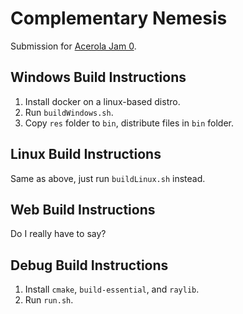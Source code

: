 # Complementary Nemesis
Submission for [Acerola Jam 0](https://itch.io/jam/acerola-jam-0).

## Windows Build Instructions
1. Install docker on a linux-based distro.
2. Run `buildWindows.sh`.
3. Copy `res` folder to `bin`, distribute files in `bin` folder.

## Linux Build Instructions
Same as above, just run `buildLinux.sh` instead.

## Web Build Instructions
Do I really have to say?

## Debug Build Instructions
1. Install `cmake`, `build-essential`, and `raylib`.
2. Run `run.sh`.